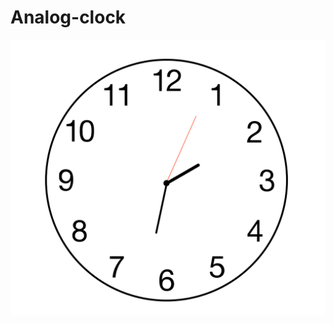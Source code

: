 # Analog-clock

![This is an image](https://github.com/zenginnfurkan/CSS-Training-Projects/blob/master/AnalogClock/screen-1.PNG)

